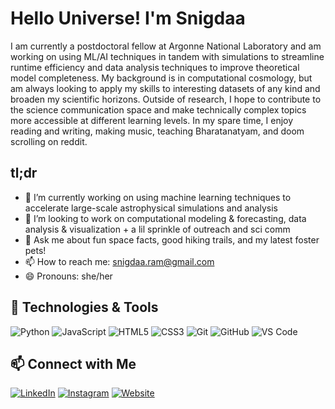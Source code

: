 # Hello Universe! I'm Snigdaa

I am currently a postdoctoral fellow at Argonne National Laboratory and am working on using ML/AI techniques in tandem with simulations to streamline runtime efficiency and data analysis techniques to improve theoretical model completeness. My background is in computational cosmology, but am always looking to apply my skills to interesting datasets of any kind and broaden my scientific horizons. Outside of research, I hope to contribute to the science communication space and make technically complex topics more accessible at different learning levels. In my spare time, I enjoy reading and writing, making music, teaching Bharatanatyam, and doom scrolling on reddit.

## tl;dr
- 🔭 I’m currently working on using machine learning techniques to accelerate large-scale astrophysical simulations and analysis
- 👯 I’m looking to work on computational modeling & forecasting, data analysis & visualization + a lil sprinkle of outreach and sci comm
- 💬 Ask me about fun space facts, good hiking trails, and my latest foster pets!
- 📫 How to reach me: snigdaa.ram@gmail.com
- 😄 Pronouns: she/her

## 🔧 Technologies & Tools
![Python](https://img.shields.io/badge/-Python-333333?style=flat&logo=python)
![JavaScript](https://img.shields.io/badge/-JavaScript-333333?style=flat&logo=javascript)
![HTML5](https://img.shields.io/badge/-HTML5-333333?style=flat&logo=html5)
![CSS3](https://img.shields.io/badge/-CSS3-333333?style=flat&logo=css3)
![Git](https://img.shields.io/badge/-Git-333333?style=flat&logo=git)
![GitHub](https://img.shields.io/badge/-GitHub-333333?style=flat&logo=github)
![VS Code](https://img.shields.io/badge/-VS%20Code-333333?style=flat&logo=visual-studio-code)

<!--

## 📈 GitHub Stats
![Your GitHub Stats](https://github-readme-stats.vercel.app/api?username=snigdaa&show_icons=true&hide_border=true)
![Top Languages](https://github-readme-stats.vercel.app/api/top-langs/?username=snigdaa&layout=compact&hide_border=true)

-->

## 📫 Connect with Me
[![LinkedIn](https://img.shields.io/badge/-LinkedIn-333333?style=flat&logo=linkedin)](https://www.linkedin.com/in/snigdaa-sethuram-16931850/)
[![Instagram](https://img.shields.io/badge/-Instagram-333333?style=flat&logo=instagram)](https://www.instagram.com/snickersnmocha/)
[![Website](https://img.shields.io/badge/-Website-333333?style=flat&logo=google-chrome)](https://www.snigdaasethuram.com/)


